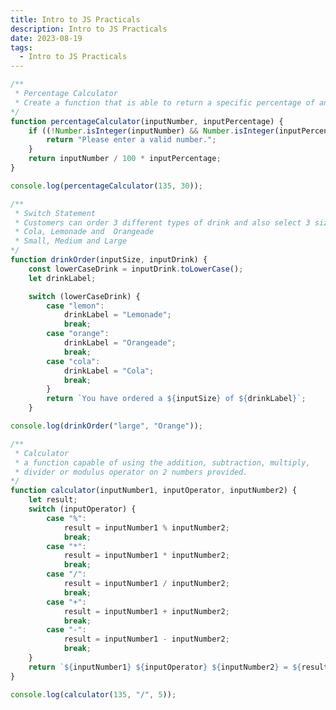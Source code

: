 ```yaml
---
title: Intro to JS Practicals
description: Intro to JS Practicals
date: 2023-08-19
tags:
  - Intro to JS Practicals
---
```

```js
/**
 * Percentage Calculator
 * Create a function that is able to return a specific percentage of any number.
*/
function percentageCalculator(inputNumber, inputPercentage) {
    if ((!Number.isInteger(inputNumber) && Number.isInteger(inputPercentage))) {
        return "Please enter a valid number.";
    }
    return inputNumber / 100 * inputPercentage;
}

console.log(percentageCalculator(135, 30));

/**
 * Switch Statement
 * Customers can order 3 different types of drink and also select 3 sizes.
 * Cola, Lemonade and  Orangeade
 * Small, Medium and Large
*/
function drinkOrder(inputSize, inputDrink) {
    const lowerCaseDrink = inputDrink.toLowerCase();
    let drinkLabel;

    switch (lowerCaseDrink) {
        case "lemon":
            drinkLabel = "Lemonade";
            break;
        case "orange":
            drinkLabel = "Orangeade";
            break;
        case "cola":
            drinkLabel = "Cola";
            break;
        }
        return `You have ordered a ${inputSize} of ${drinkLabel}`;
    }

console.log(drinkOrder("large", "Orange"));

/**
 * Calculator
 * a function capable of using the addition, subtraction, multiply, 
 * divider or modulus operator on 2 numbers provided.
*/
function calculator(inputNumber1, inputOperator, inputNumber2) {
    let result;
    switch (inputOperator) {
        case "%":
            result = inputNumber1 % inputNumber2;
            break;
        case "*":
            result = inputNumber1 * inputNumber2;
            break;
        case "/":
            result = inputNumber1 / inputNumber2;
            break;
        case "+":
            result = inputNumber1 + inputNumber2;
            break;
        case "-":
            result = inputNumber1 - inputNumber2;
            break;
    }
    return `${inputNumber1} ${inputOperator} ${inputNumber2} = ${result}`;
}

console.log(calculator(135, "/", 5));
```

<script>
    /**
    * Percentage Calculator
    * Create a function that is able to return a specific percentage of any number.
    */
    function percentageCalculator(inputNumber, inputPercentage) {
        if ((!Number.isInteger(inputNumber) && Number.isInteger(inputPercentage))) {
            return "Please enter a valid number.";
        }
        return inputNumber / 100 * inputPercentage;
    }

    console.log(percentageCalculator(135, 30));

    function drinkOrder(inputSize, inputDrink) {
        const lowerCaseDrink = inputDrink.toLowerCase();
        let drinkLabel;

        switch (lowerCaseDrink) {
            case "lemon":
                drinkLabel = "Lemonade";
                break;
            case "orange":
                drinkLabel = "Orangeade";
                break;
            case "cola":
                drinkLabel = "Cola";
                break;
            }
            return `You have ordered a ${inputSize} of ${drinkLabel}`;
        }

    console.log(drinkOrder("large", "Orange"));

        function calculator(inputNumber1, inputOperator, inputNumber2) {
            let result;
            switch (inputOperator) {
                case "%":
                    result = inputNumber1 % inputNumber2;
                    break;
                case "*":
                    result = inputNumber1 * inputNumber2;
                    break;
                case "/":
                    result = inputNumber1 / inputNumber2;
                    break;
                case "+":
                    result = inputNumber1 + inputNumber2;
                    break;
                case "-":
                    result = inputNumber1 - inputNumber2;
                    break;
            }
            return `${inputNumber1} ${inputOperator} ${inputNumber2} = ${result}`;
        }

    console.log(calculator(135, "/", 5));
</script>
